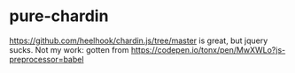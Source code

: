 # pure-chardin

https://github.com/heelhook/chardin.js/tree/master is great, but jquery sucks. Not my work: gotten from https://codepen.io/tonx/pen/MwXWLo?js-preprocessor=babel
